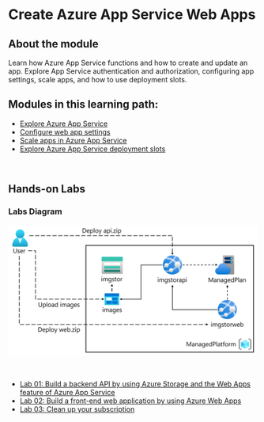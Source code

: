 # Create Azure App Service Web Apps

## About the module

Learn how Azure App Service functions and how to create and update an app. Explore App Service authentication and authorization, configuring app settings, scale apps, and how to use deployment slots.

## Modules in this learning path:

* [Explore Azure App Service](/M1/02/Azure_app_service.md)
* [Configure web app settings](/M1/02/Config_app_service.md)
* [Scale apps in Azure App Service](/M1/02/Scaling_app_service.md)
* [Explore Azure App Service deployment slots](/M1/02/Azure_app_service_deploy.md)

<br>

## Hands-on Labs 

### Labs Diagram

![alt text](images/Lab01-Diagram.png)

<br>

* [Lab 01: Build a backend API by using Azure Storage and the Web Apps feature of Azure App Service](/M1/02/lab01.md)
* [Lab 02: Build a front-end web application by using Azure Web Apps](/M1/02/lab02.md)
* [Lab 03: Clean up your subscription](/M1/02/lab03.md)
